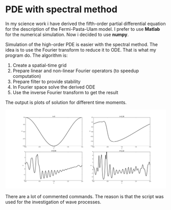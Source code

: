 # PDE with spectral method

In my science work i have derived the fifth-order partial differential equation for the description of the Fermi-Pasta-Ulam model. I prefer to use **Matlab** for the numerical simulation. Now i decided to use **numpy**. 

Simulation of the high-order PDE is easier with the spectral method. The idea is to use the Fourier transform to reduce it to ODE. That is what my program do. The algorithm is:

1. Create a spatial-time grid
2. Prepare linear and non-linear Fourier operators (to speedup computation)
3. Prepare filter to provide stability
4. In Fourier space solve the derived ODE
5. Use the inverse Fourier transform to get the result

The output is plots of solution for different time moments.

![Alt-the example of the output file](https://github.com/V0lkoff/PDE-with-spectral-method/blob/master/example.png)

There are a lot of commented commands. The reason is that the script was used for the investigation of wave processes.
